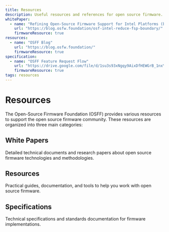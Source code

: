 ```yaml
---
title: Resources
description: Useful resources and references for open source firmware.
whitePaper:
  - name: "Refining Open-Source Firmware Support for Intel Platforms (by Subrata Banik)"
    url: "https://blog.osfw.foundation/osf-intel-reduce-fsp-boundary/"
    firmwareResource: true
resources:
  - name: "OSFF Blog"
    url: "https://blog.osfw.foundation/"
    firmwareResource: true
specification:
  - name: "OSFF Feature Request Flow"
    url: "https://drive.google.com/file/d/1su3s93xNgqy9AixDfHEWGrB_1nxYbQoz/view?usp=drive_link"
    firmwareResource: true
tags: resources
---
```


# Resources

The Open-Source Firmware Foundation (OSFF) provides various resources to support the open source firmware community. These resources are organized into three main categories:

## White Papers
Detailed technical documents and research papers about open source firmware technologies and methodologies.

## Resources
Practical guides, documentation, and tools to help you work with open source firmware.

## Specifications
Technical specifications and standards documentation for firmware implementations.

